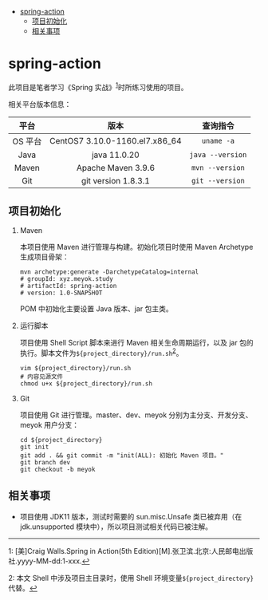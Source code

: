 - [spring-action](#spring-action)
  - [项目初始化](#项目初始化)
  - [相关事项](#相关事项)

# spring-action

此项目是笔者学习《Spring 实战》<sup id="SpringInAction">[1](#footnote1)</sup>时所练习使用的项目。

相关平台版本信息：

|  平台   |              版本              |     查询指令     |
| :-----: | :----------------------------: | :--------------: |
| OS 平台 | CentOS7 3.10.0-1160.el7.x86_64 |    `uname -a`    |
|  Java   |          java 11.0.20          | `java --version` |
|  Maven  |       Apache Maven 3.9.6       | `mvn --version`  |
|   Git   |      git version 1.8.3.1       | `git --version`  |

## 项目初始化

1. Maven

   本项目使用 Maven 进行管理与构建。初始化项目时使用 Maven Archetype 生成项目骨架：

   ```shell
   mvn archetype:generate -DarchetypeCatalog=internal
   # groupId: xyz.meyok.study
   # artifactId: spring-action
   # version: 1.0-SNAPSHOT
   ```

   POM 中初始化主要设置 Java 版本、jar 包主类。

2. 运行脚本

   项目使用 Shell Script 脚本来进行 Maven 相关生命周期运行，以及 jar 包的执行。脚本文件为`${project_directory}/run.sh`<sup id="ProjectDirectory">[2](#footnote2)</sup>。

   ```shell
   vim ${project_directory}/run.sh
   # 内容见源文件
   chmod u+x ${project_directory}/run.sh
   ```

3. Git

   项目使用 Git 进行管理。master、dev、meyok 分别为主分支、开发分支、meyok 用户分支：

   ```shell
   cd ${project_directory}
   git init
   git add . && git commit -m "init(ALL): 初始化 Maven 项目。"
   git branch dev
   git checkout -b meyok
   ```

## 相关事项

- 项目使用 JDK11 版本，测试时需要的 sun.misc.Unsafe 类已被弃用（在 jdk.unsupported 模块中），所以项目测试相关代码已被注解。

---

<a id="footnote1">1</a>: [美]Craig Walls.Spring in Action(5th Edition)[M].张卫滨.北京:人民邮电出版社.yyyy-MM-dd:1-xxx.[↩](#SpringInAction)

<a id="footnote2">2</a>: 本文 Shell 中涉及项目主目录时，使用 Shell 环境变量`${project_directory}`代替。[↩](#ProjectDirectory)
